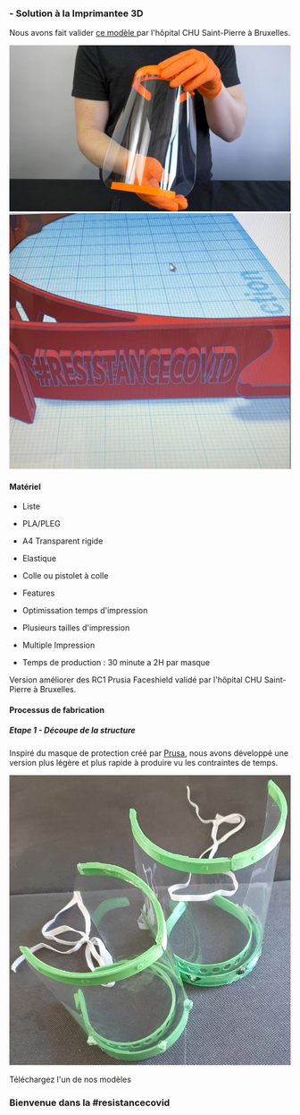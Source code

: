 ###  - Solution à la Imprimantee 3D

Nous avons fait valider [ce modèle ](https://www.thingiverse.com/thing:4235970) par l'hôpital CHU Saint-Pierre à Bruxelles.

![](./images/Prusa_cover.jpg)
![](./images/resistance.png)

#### Matériel

* Liste
 * PLA/PLEG
 * A4 Transparent rigide
 * Elastique
 * Colle ou pistolet à colle

* Features
 * Optimissation temps d'impression
 * Plusieurs tailles d'impression
 * Multiple Impression
* Temps de production : 30 minute a 2H par masque


Version améliorer des RC1 Prusia Faceshield validé par l'hôpital CHU Saint-Pierre à Bruxelles.

#### Processus de fabrication

##### Etape 1 - Découpe de la structure

Inspiré du masque de protection créé par [Prusa](https://www.prusaprinters.org/prints/25857-prusa-protective-face-shield-rc2/files), nous avons développé une version plus légère et plus rapide à produire vu les contraintes de temps.

![](./images/shield1.PNG)


Téléchargez l'un de nos modèles 

### Bienvenue dans la #resistancecovid